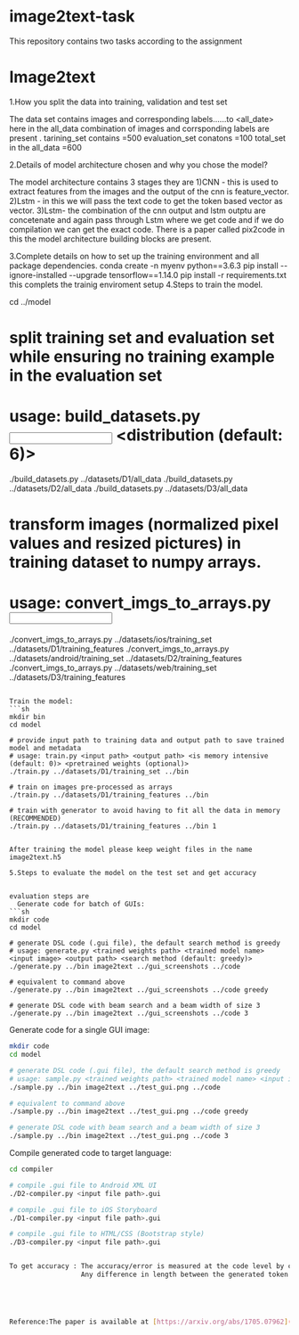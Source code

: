 # image2text-task
This repository contains two tasks according to the assignment 
# Image2text

1.How you split the data into training, validation and test set
 
The data set contains images and corresponding labels<D1><images><lables>......to <D1><all_date>
 here in the all_data combination of images and corrsponding labels are present .
tarining_set contains =500 
evaluation_set conatons =100
total_set in the all_data =600

2.Details of model architecture chosen and why you chose the model?
 
The model architecture contains 3 stages they are 1)CNN - this is used to extract features from the images and the output of the cnn is feature_vector.
                                                  2)Lstm - in this we will pass the text code to get the token based vector as vector.
                                                  3)Lstm- the combination of the cnn output and lstm outptu are concetenate and again pass through Lstm where we get code and if we do compilation we can get the exact code.
There is a paper called pix2code  in this the model architecture building blocks are present.

3.Complete details on how to set up the training environment and all package dependencies.
   conda create -n myenv python==3.6.3
   pip install --ignore-installed --upgrade tensorflow==1.14.0
   pip install -r requirements.txt
 this complets the trainig enviroment setup
4.Steps to train the model.
  
cd ../model

# split training set and evaluation set while ensuring no training example in the evaluation set
# usage: build_datasets.py <input path> <distribution (default: 6)>
./build_datasets.py ../datasets/D1/all_data
./build_datasets.py ../datasets/D2/all_data
./build_datasets.py ../datasets/D3/all_data

# transform images (normalized pixel values and resized pictures) in training dataset to numpy arrays.
# usage: convert_imgs_to_arrays.py <input path> <output path>
./convert_imgs_to_arrays.py ../datasets/ios/training_set ../datasets/D1/training_features
./convert_imgs_to_arrays.py ../datasets/android/training_set ../datasets/D2/training_features
./convert_imgs_to_arrays.py ../datasets/web/training_set ../datasets/D3/training_features
```

Train the model:
```sh
mkdir bin
cd model

# provide input path to training data and output path to save trained model and metadata
# usage: train.py <input path> <output path> <is memory intensive (default: 0)> <pretrained weights (optional)>
./train.py ../datasets/D1/training_set ../bin

# train on images pre-processed as arrays
./train.py ../datasets/D1/training_features ../bin

# train with generator to avoid having to fit all the data in memory (RECOMMENDED)
./train.py ../datasets/D1/training_features ../bin 1


After training the model please keep weight files in the name image2text.h5

5.Steps to evaluate the model on the test set and get accuracy
   

evaluation steps are 
  Generate code for batch of GUIs:
```sh
mkdir code
cd model

# generate DSL code (.gui file), the default search method is greedy
# usage: generate.py <trained weights path> <trained model name> <input image> <output path> <search method (default: greedy)>
./generate.py ../bin image2text ../gui_screenshots ../code

# equivalent to command above
./generate.py ../bin image2text ../gui_screenshots ../code greedy

# generate DSL code with beam search and a beam width of size 3
./generate.py ../bin image2text ../gui_screenshots ../code 3
```

Generate code for a single GUI image:
```sh
mkdir code
cd model

# generate DSL code (.gui file), the default search method is greedy
# usage: sample.py <trained weights path> <trained model name> <input image> <output path> <search method (default: greedy)>
./sample.py ../bin image2text ../test_gui.png ../code

# equivalent to command above
./sample.py ../bin image2text ../test_gui.png ../code greedy

# generate DSL code with beam search and a beam width of size 3
./sample.py ../bin image2text ../test_gui.png ../code 3
```

Compile generated code to target language:
```sh
cd compiler

# compile .gui file to Android XML UI
./D2-compiler.py <input file path>.gui

# compile .gui file to iOS Storyboard
./D1-compiler.py <input file path>.gui

# compile .gui file to HTML/CSS (Bootstrap style)
./D3-compiler.py <input file path>.gui


To get accuracy : The accuracy/error is measured at the code level by comparing each generated token with each expected token.
                  Any difference in length between the generated token sequence and the expected token sequence is also counted as error.





Reference:The paper is available at [https://arxiv.org/abs/1705.07962](https://arxiv.org/abs/1705.07962)



